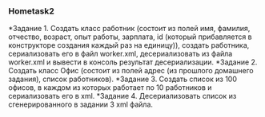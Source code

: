 ### Hometask2
*Задание 1.
Создать класс работник (состоит из полей имя, фамилия, отчество, возраст, опыт работы, зарплата, id (который прибавляется в конструкторе создания каждый раз на единицу)), создать работника, сериализовать его в файл worker.xml, десериализовать из файла worker.xml и вывести в консоль результат десериализации.
*Задание 2.
Создать класс Офис (состоит из полей адрес (из прошлого домашнего задания), список работников).
*Задание 3.
Создать список из 100 офисов, в каждом из которых работает по 10 работников и сериализовать его в xml.
*Задание 4.
Десериализовать список из сгенерированного в задании 3 xml файла.